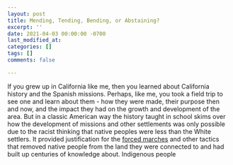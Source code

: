 ```yaml
---
layout: post
title: Mending, Tending, Bending, or Abstaining?
excerpt: ''
date: 2021-04-03 00:00:00 -0700
last_modified_at: 
categories: []
tags: []
comments: false

---
```

If you grew up in California like me, then you learned about California history and the Spanish missions. Perhaps, like me, you took a field trip to see one and learn about them - how they were made, their purpose then and now, and the impact they had on the growth and development of the area. But in a classic American way the history taught in school skims over how the development of missions and other settlements was only possible due to the racist thinking that native peoples were less than the White settlers. It provided justification for the [forced marches](https://www.kcet.org/shows/california-coastal-trail/when-native-americans-were-forcibly-removed-from-a-mendocino-indian-reservation) and other tactics that removed native people from the land they were connected to and had built up centuries of knowledge about. Indigenous people